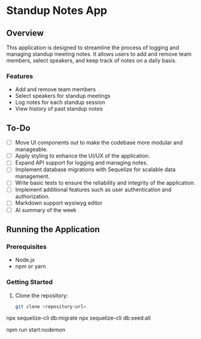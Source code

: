 # Standup Notes App

## Overview

This application is designed to streamline the process of logging and managing standup meeting notes. It allows users to add and remove team members, select speakers, and keep track of notes on a daily basis.

### Features

- Add and remove team members
- Select speakers for standup meetings
- Log notes for each standup session
- View history of past standup notes

## To-Do

- [ ] Move UI components out to make the codebase more modular and manageable.
- [ ] Apply styling to enhance the UI/UX of the application.
- [ ] Expand API support for logging and managing notes.
- [ ] Implement database migrations with Sequelize for scalable data management.
- [ ] Write basic tests to ensure the reliability and integrity of the application.
- [ ] Implement additional features such as user authentication and authorization.
- [ ] Markdown support wysiwyg editor 
- [ ] AI summary of the week

## Running the Application

### Prerequisites

- Node.js
- npm or yarn

### Getting Started

1. Clone the repository:
   ```bash
   git clone <repository-url>


npx sequelize-cli db:migrate 
npx sequelize-cli db:seed:all

npm run start:nodemon